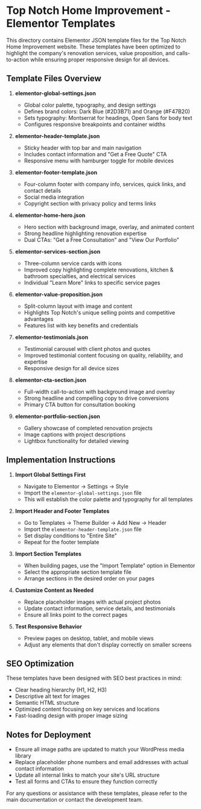 # Top Notch Home Improvement - Elementor Templates

This directory contains Elementor JSON template files for the Top Notch Home Improvement website. These templates have been optimized to highlight the company's renovation services, value proposition, and calls-to-action while ensuring proper responsive design for all devices.

## Template Files Overview

1. **elementor-global-settings.json**
   - Global color palette, typography, and design settings
   - Defines brand colors: Dark Blue (#2D3B71) and Orange (#F47B20)
   - Sets typography: Montserrat for headings, Open Sans for body text
   - Configures responsive breakpoints and container widths

2. **elementor-header-template.json**
   - Sticky header with top bar and main navigation
   - Includes contact information and "Get a Free Quote" CTA
   - Responsive menu with hamburger toggle for mobile devices

3. **elementor-footer-template.json**
   - Four-column footer with company info, services, quick links, and contact details
   - Social media integration
   - Copyright section with privacy policy and terms links

4. **elementor-home-hero.json**
   - Hero section with background image, overlay, and animated content
   - Strong headline highlighting renovation expertise
   - Dual CTAs: "Get a Free Consultation" and "View Our Portfolio"

5. **elementor-services-section.json**
   - Three-column service cards with icons
   - Improved copy highlighting complete renovations, kitchen & bathroom specialties, and electrical services
   - Individual "Learn More" links to specific service pages

6. **elementor-value-proposition.json**
   - Split-column layout with image and content
   - Highlights Top Notch's unique selling points and competitive advantages
   - Features list with key benefits and credentials

7. **elementor-testimonials.json**
   - Testimonial carousel with client photos and quotes
   - Improved testimonial content focusing on quality, reliability, and expertise
   - Responsive design for all device sizes

8. **elementor-cta-section.json**
   - Full-width call-to-action with background image and overlay
   - Strong headline and compelling copy to drive conversions
   - Primary CTA button for consultation booking

9. **elementor-portfolio-section.json**
   - Gallery showcase of completed renovation projects
   - Image captions with project descriptions
   - Lightbox functionality for detailed viewing

## Implementation Instructions

1. **Import Global Settings First**
   - Navigate to Elementor → Settings → Style
   - Import the `elementor-global-settings.json` file
   - This will establish the color palette and typography for all templates

2. **Import Header and Footer Templates**
   - Go to Templates → Theme Builder → Add New → Header
   - Import the `elementor-header-template.json` file
   - Set display conditions to "Entire Site"
   - Repeat for the footer template

3. **Import Section Templates**
   - When building pages, use the "Import Template" option in Elementor
   - Select the appropriate section template file
   - Arrange sections in the desired order on your pages

4. **Customize Content as Needed**
   - Replace placeholder images with actual project photos
   - Update contact information, service details, and testimonials
   - Ensure all links point to the correct pages

5. **Test Responsive Behavior**
   - Preview pages on desktop, tablet, and mobile views
   - Adjust any elements that don't display correctly on smaller screens

## SEO Optimization

These templates have been designed with SEO best practices in mind:

- Clear heading hierarchy (H1, H2, H3)
- Descriptive alt text for images
- Semantic HTML structure
- Optimized content focusing on key services and locations
- Fast-loading design with proper image sizing

## Notes for Deployment

- Ensure all image paths are updated to match your WordPress media library
- Replace placeholder phone numbers and email addresses with actual contact information
- Update all internal links to match your site's URL structure
- Test all forms and CTAs to ensure they function correctly

For any questions or assistance with these templates, please refer to the main documentation or contact the development team.
